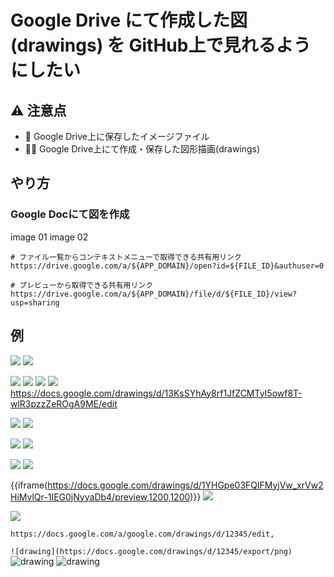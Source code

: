 # Google Drive にて作成した図(drawings) を GitHub上で見れるようにしたい

## :warning: 注意点

+ :no_good: Google Drive上に保存したイメージファイル
+ :ok_woman: Google Drive上にて作成・保存した図形描画(drawings)

## やり方

### Google Docにて図を作成

image 01
image 02


```
# ファイル一覧からコンテキストメニューで取得できる共有用リンク
https://drive.google.com/a/${APP_DOMAIN}/open?id=${FILE_ID}&authuser=0

# プレビューから取得できる共有用リンク
https://drive.google.com/a/${APP_DOMAIN}/file/d/${FILE_ID}/view?usp=sharing
```




## 例

![](https://drive.google.com/drive/u/0/folders/16poLQNzJaNfQd4xrIlspsmXfD_Qfr2o4)
![](https://docs.google.com/drawings/d/13KsSYhAy8rf1JfZCMTyI5owf8T-wlR3pzzZeROgA9ME/edit?usp=sharing)

![](https://docs.google.com/drawings/d/13KsSYhAy8rf1JfZCMTyI5owf8T-wlR3pzzZeROgA9ME/preview,900,600,yes)
![](https://docs.google.com/drawings/d/13KsSYhAy8rf1JfZCMTyI5owf8T-wlR3pzzZeROgA9ME/preview,yes)
![](https://drive.google.com/open?id=13KsSYhAy8rf1JfZCMTyI5owf8T-wlR3pzzZeROgA9ME)
![](https://drive.google.com/uc?export=view&id=13KsSYhAy8rf1JfZCMTyI5owf8T-wlR3pzzZeROgA9ME)
    https://docs.google.com/drawings/d/13KsSYhAy8rf1JfZCMTyI5owf8T-wlR3pzzZeROgA9ME/edit

![](https://drive.google.com/drive/u/0/folders/16poLQNzJaNfQd4xrIlspsmXfD_Qfr2o4)
![](https://drive.google.com/uc?export=view&id=16poLQNzJaNfQd4xrIlspsmXfD_Qfr2o4)


![](https://drive.google.com/a/${APP_DOMAIN}/uc?export=view&id=${FILE_ID})
![](https://drive.google.com/a/${APP_DOMAIN}/uc?export=view&id=${FILE_ID})


![](https://docs.google.com/drawings/d/e/2PACX-1vTFd21hzXtpC-dQjYNvCdLyZpvrpyl3G2DKxMMjlizxifFmhDtBleYU6jZeG4W8r4730l6Poj6iisJl/pub?w=1440&h=1080)
![](https://docs.google.com/drawings/d/13KsSYhAy8rf1JfZCMTyI5owf8T-wlR3pzzZeROgA9ME/pub?w=1440&h=1080)


{{iframe(https://docs.google.com/drawings/d/1YHGpe03FQlFMyjVw_xrVw2HiMvlQr-1IEG0jNyyaDb4/preview,1200,1200)}}
![](https://docs.google.com/drawings/d/13KsSYhAy8rf1JfZCMTyI5owf8T-wlR3pzzZeROgA9ME/preview,1200,1200)


![](https://docs.google.com/drawings/d/e/13KsSYhAy8rf1JfZCMTyI5owf8T-wlR3pzzZeROgA9ME/pub?w=1440&h=1080)

`https://docs.google.com/a/google.com/drawings/d/12345/edit,`

`![drawing](https://docs.google.com/drawings/d/12345/export/png)`
![drawing](https://docs.google.com/drawings/d/13KsSYhAy8rf1JfZCMTyI5owf8T-wlR3pzzZeROgA9ME/export/png)
![drawing](https://docs.google.com/drawings/d/13KsSYhAy8rf1JfZCMTyI5owf8T-wlR3pzzZeROgA9ME/export/png)
